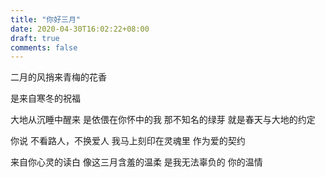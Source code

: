 ```yaml
---
title: "你好三月"
date: 2020-04-30T16:02:22+08:00
draft: true
comments: false
---
```


二月的风捎来青梅的花香

是来自寒冬的祝福

大地从沉睡中醒来
是依偎在你怀中的我
那不知名的绿芽
就是春天与大地的约定

你说
不看路人，不换爱人
我马上刻印在灵魂里
作为爱的契约

来自你心灵的读白
像这三月含羞的温柔
是我无法辜负的
你的温情